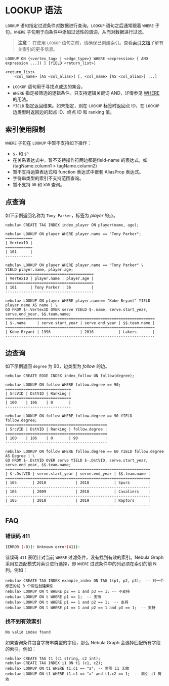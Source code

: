 # LOOKUP 语法

`LOOKUP` 语句指定过滤条件对数据进行查询。`LOOKUP` 语句之后通常跟着 `WHERE` 子句。`WHERE` 子句用于向条件中添加过滤性的谓词，从而对数据进行过滤。

> **注意：** 在使用 `LOOKUP` 语句之前，请确保已创建索引。查看[索引文档](../1.data-definition-statements/index.md)了解有关索引的更多信息。

```ngql
LOOKUP ON {<vertex_tag> | <edge_type>} WHERE <expression> [ AND expression ...]) ] [YIELD <return_list>]

<return_list>
    <col_name> [AS <col_alias>] [, <col_name> [AS <col_alias>] ...]
```

- `LOOKUP` 语句用于寻找点或边的集合。
- `WHERE` 指定被筛选的逻辑条件。只支持逻辑关键词 AND，详情参见 [WHERE](where-syntax.md) 的用法。
- `YIELD` 指定返回结果。如未指定，则在 `LOOKUP` 标签时返回点 ID，在 `LOOKUP` 边类型时返回边的起点 ID、终点 ID 和 ranking 值。

## 索引使用限制

`WHERE` 子句在 `LOOKUP` 中暂不支持如下操作：

- `$-` 和 `$^`
- 在关系表达式中，暂不支持操作符两边都是field-name 的表达式，如 (tagName.column1 > tagName.column2)
- 暂不支持运算表达式和 function 表达式中嵌套 AliasProp 表达式。
- 字符串类型的索引不支持范围查询。
- 暂不支持 `OR` 和 `XOR` 查询。

## 点查询

如下示例返回名称为 `Tony Parker`，标签为 _player_ 的点。

```ngql
nebula> CREATE TAG INDEX index_player ON player(name, age);

nebula> LOOKUP ON player WHERE player.name == "Tony Parker";
============
| VertexID |
============
| 101      |
------------

nebula> LOOKUP ON player WHERE player.name == "Tony Parker" \
YIELD player.name, player.age;
=======================================
| VertexID | player.name | player.age |
=======================================
| 101      | Tony Parker | 36         |
---------------------------------------

nebula> LOOKUP ON player WHERE player.name== "Kobe Bryant" YIELD player.name AS name | \
GO FROM $-.VertexID OVER serve YIELD $-.name, serve.start_year, serve.end_year, $$.team.name;
==================================================================
| $-.name     | serve.start_year | serve.end_year | $$.team.name |
==================================================================
| Kobe Bryant | 1996             | 2016           | Lakers       |
------------------------------------------------------------------
```

## 边查询

如下示例返回 `degree` 为 90，边类型为 _follow_ 的边。

```ngql
nebula> CREATE EDGE INDEX index_follow ON follow(degree);

nebula> LOOKUP ON follow WHERE follow.degree == 90;
=============================
| SrcVID | DstVID | Ranking |
=============================
| 100    | 106    | 0       |
-----------------------------

nebula> LOOKUP ON follow WHERE follow.degree == 90 YIELD follow.degree;
=============================================
| SrcVID | DstVID | Ranking | follow.degree |
=============================================
| 100    | 106    | 0       | 90            |
---------------------------------------------

nebula> LOOKUP ON follow WHERE follow.degree == 60 YIELD follow.degree AS Degree | \
GO FROM $-.DstVID OVER serve YIELD $-.DstVID, serve.start_year, serve.end_year, $$.team.name;
================================================================
| $-.DstVID | serve.start_year | serve.end_year | $$.team.name |
================================================================
| 105       | 2010             | 2018           | Spurs        |
----------------------------------------------------------------
| 105       | 2009             | 2010           | Cavaliers    |
----------------------------------------------------------------
| 105       | 2018             | 2019           | Raptors      |
----------------------------------------------------------------
```

## FAQ

### 错误码 411

```bash
[ERROR (-8)]: Unknown error(411):
```

错误码 `411` 表明针对当前 `WHERE` 过滤条件，没有找到有效的索引。Nebula Graph 采用左匹配模式对索引进行选择，即 `WHERE` 过滤条件中的列必须在索引的前 N 列。例如：

```ngql
nebula> CREATE TAG INDEX example_index ON TAG t(p1, p2, p3);  -- 对一个标签的前 3 个属性创建索引
nebula> LOOKUP ON t WHERE p2 == 1 and p3 == 1; -- 不支持
nebula> LOOKUP ON t WHERE p1 == 1;  -- 支持
nebula> LOOKUP ON t WHERE p1 == 1 and p2 == 1;  -- 支持
nebula> LOOKUP ON t WHERE p1 == 1 and p2 == 1 and p3 == 1;  -- 支持
```

### 找不到有效索引

```bash
No valid index found
```

如果查询条件包含字符串类型的字段，那么 Nebula Graph 会选择匹配所有字段的索引。例如：

```ngql
nebula> CREATE TAG t1 (c1 string, c2 int);
nebula> CREATE TAG INDEX i1 ON t1 (c1, c2);
nebula> LOOKUP ON t1 WHERE t1.c1 == "a"; -- 索引 i1 无效
nebula> LOOKUP ON t1 WHERE t1.c1 == "a" and t1.c2 == 1;  -- 索引 i1 有效
```
